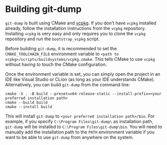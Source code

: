 # Building git-dump
`git-dump` is built using CMake and [vcpkg](https://github.com/microsoft/vcpkg). If you don't have `vcpkg` installed already, follow the installation instructions
from the `vcpkg` repository. Installing `vcpkg` is very easy and only requires you to clone the `vcpkg` repository and run the `bootstrap_vcpkg` script.

Before building `git-dump`, it is recommended to set the `CMAKE_TOOLCHAIN_FILE` environment variable to `<path to vcpkg>/scripts/buildsystems/vcpkg.cmake`.
This tells CMake to use `vcpkg` without having to touch the CMake configuration.

Once the environment variable is set, you can simply open the project in an IDE like Visual Studio or CLion (as long as your IDE understands CMake).
Alternatively, you can build `git-dump` from the command line:

```
cmake -S . -B build --preset=x64-release-static --install-prefix=<your preferred installation path>
cmake --build build
cmake --install build
```

This will install `git-dump` to `<your preferred installation path>/bin`. For example, if you specify `C:\Program Files\git-dump\` as installation path, 
`git-dump` will be installed to `C:\Program Files\git-dump\bin`. You will need to manually add the installation path to the `PATH` environment variable if you 
want to be able to use `git-dump` from anywhere on the system.
